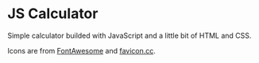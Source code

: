 # JS Calculator
Simple calculator builded with JavaScript and a little bit of HTML and CSS.

Icons are from <a target="_blank" href="https://fontawesome.com/">FontAwesome</a> and <a target="_blank" href="https://favicon.cc">favicon.cc</a>.
